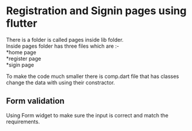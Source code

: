 # Registration and Signin pages using flutter

There is a folder is called pages inside lib folder.  
Inside pages folder has three files which are :-  
*home page  
*register page  
*sigin page  

To make the code much smaller there is comp.dart file that has classes change the data with using their constractor.    

## Form validation 
Using Form widget to make sure the input is correct and match the requirements.  
